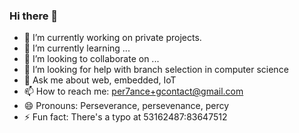 ### Hi there 👋

- 🔭 I’m currently working on private projects.
- 🌱 I’m currently learning ...
- 👯 I’m looking to collaborate on ...
- 🤔 I’m looking for help with branch selection in computer science
- 💬 Ask me about web, embedded, IoT
- 📫 How to reach me: per7ance+gcontact@gmail.com
- 😄 Pronouns: Perseverance, persevenance, percy
- ⚡ Fun fact: There's a typo at 53162487:83647512
